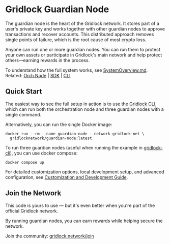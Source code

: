 # Gridlock Guardian Node

The guardian node is the heart of the Gridlock network. It stores part of a user's private key and works together with other guardian nodes to approve transactions and recover accounts. This distributed approach removes single points of failure, which is the root cause of most crypto loss.

Anyone can run one or more guardian nodes. You can run them to protect your own assets or participate in Gridlock's main network and help protect others—earning rewards in the process.

To understand how the full system works, see [SystemOverview.md](./SystemOverview.md).  
Related: [Orch Node](https://github.com/GridlockNetwork/orch-node) | [SDK](https://github.com/GridlockNetwork/gridlock-sdk) | [CLI](https://github.com/GridlockNetwork/gridlock-cli)

## Quick Start

The easiest way to see the full setup in action is to use the [Gridlock CLI](https://github.com/GridlockNetwork/gridlock-cli), which can run both the orchestration node and three guardian nodes with a single command.

Alternatively, you can run the single Docker image:

```
docker run --rm --name guardian-node --network gridlock-net \
  gridlocknetwork/guardian-node:latest
```

To run three guardian nodes (useful when running the example in [gridlock-cli](https://github.com/GridlockNetwork/gridlock-cli)), you can use docker compose:

```
docker compose up
```

For detailed customization options, local development setup, and advanced configuration, see [Customization and Development Guide](./customization_and_development.md).

## Join the Network

This code is yours to use — but it's even better when you're part of the official Gridlock network.

By running guardian nodes, you can earn rewards while helping secure the network.

Join the community: [gridlock.network/join](https://gridlock.network/join)
